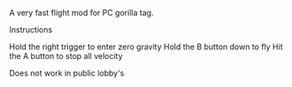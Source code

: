A very fast flight mod for PC gorilla tag.

Instructions 

Hold the right trigger to enter zero gravity
Hold the B button down to fly
Hit the A button to stop all velocity 


Does not work in public lobby's
